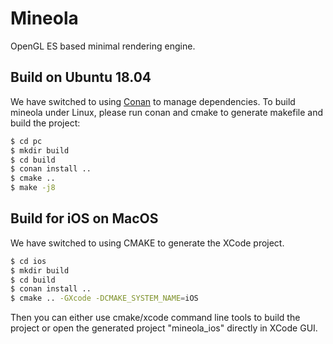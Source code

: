 # Mineola
OpenGL ES based minimal rendering engine.

## Build on Ubuntu 18.04

We have switched to using [Conan](https://conan.io) to manage dependencies. To build mineola under Linux, please run conan and cmake to generate makefile and build the project:
```bash
$ cd pc
$ mkdir build
$ cd build
$ conan install ..
$ cmake ..
$ make -j8
```

## Build for iOS on MacOS

We have switched to using CMAKE to generate the XCode project.
```bash
$ cd ios
$ mkdir build
$ cd build
$ conan install ..
$ cmake .. -GXcode -DCMAKE_SYSTEM_NAME=iOS
```
Then you can either use cmake/xcode command line tools to build the project or open the generated project "mineola_ios" directly in XCode GUI.